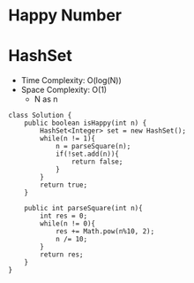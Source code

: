 # Happy Number
# HashSet
* Time Complexity: O(log(N))
* Space Complexity: O(1)
	* N as n
```
class Solution {
    public boolean isHappy(int n) {
        HashSet<Integer> set = new HashSet();
        while(n != 1){
            n = parseSquare(n);
            if(!set.add(n)){
                return false;
            }
        }
        return true;
    }

    public int parseSquare(int n){
        int res = 0;
        while(n != 0){
            res += Math.pow(n%10, 2);
            n /= 10;
        }
        return res;
    }
}
```